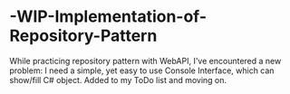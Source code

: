 # -WIP-Implementation-of-Repository-Pattern

While practicing repository pattern with WebAPI, I've encountered a new problem: I need a simple, yet easy to use Console Interface, which can show/fill C# object. Added to my ToDo list and moving on.
